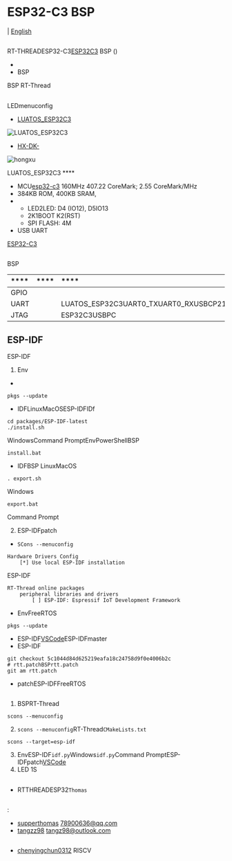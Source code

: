 
# ESP32-C3 BSP 

 | [English](README.md)

## 

RT-THREADESP32-C3[ESP32C3](http://luatos.com/t/esp32c3) BSP () 



- 
- BSP 

 BSP RT-Thread 

## 

LEDmenuconfig

- [LUATOS_ESP32C3](https://wiki.luatos.com/chips/esp32c3/board.html)

![LUATOS_ESP32C3](images/luatos_esp32c3.png)

- [HX-DK-](https://docs.wireless-tech.cn/doc/7/)

![hongxu](images/hx_shang.png)



LUATOS_ESP32C3 **** 

- MCU[esp32-c3](https://www.espressif.com/sites/default/files/documentation/esp32-c3_datasheet_en.pdf)  160MHz 407.22 CoreMark; 2.55  CoreMark/MHz
- 384KB ROM,  400KB SRAM,
- 
  - LED2LED: D4 (IO12), D5IO13
  - 2K1BOOT K2(RST)
  - SPI FLASH: 4M 
- USB UART

 [ESP32-C3](https://wiki.luatos.com/chips/esp32c3/board.html)

## 

 BSP 

| ****      | **** | ****                              |
| :----------------- | :----------: | :------------------------------------- |
| GPIO              |          |  |
| UART              |          | LUATOS_ESP32C3UART0_TXUART0_RXUSBCP2102|
| JTAG          |          | ESP32C3USBPC                                |

## ESP-IDF
ESP-IDF
1. Env
- 
```
pkgs --update
```
- IDFLinuxMacOSESP-IDFIDf
```
cd packages/ESP-IDF-latest
./install.sh
```
WindowsCommand PromptEnvPowerShellBSP
```
install.bat
```

- IDFBSP
LinuxMacOS
```
. export.sh
```
Windows
```
export.bat
```
Command Prompt

2. ESP-IDFpatch
- `SCons --menuconfig`
```
Hardware Drivers Config
    [*] Use local ESP-IDF installation
```
ESP-IDF
```
RT-Thread online packages
    peripheral libraries and drivers
        [ ] ESP-IDF: Espressif IoT Development Framework
```
- EnvFreeRTOS
```
pkgs --update
```
- ESP-IDF[VSCode](https://github.com/espressif/vscode-esp-idf-extension/blob/master/docs/tutorial/install.md)ESP-IDFmaster
- ESP-IDF
```
git checkout 5c1044d84d625219eafa18c24758d9f0e4006b2c
# rtt.patchBSPrtt.patch
git am rtt.patch
```
- patchESP-IDFFreeRTOS

## 
1. BSPRT-Thread
```
scons --menuconfig
```
2. `scons --menuconfig`RT-Thread`CMakeLists.txt`
```
scons --target=esp-idf
```
3. EnvESP-IDF`idf.py`[](https://docs.espressif.com/projects/esp-idf/en/latest/esp32c3/get-started/index.html#build-your-first-project)Windows`idf.py`Command PromptESP-IDFpatch[VSCode](https://github.com/espressif/vscode-esp-idf-extension/blob/master/docs/tutorial/install.md)
4.  LED 1S 

## 

- RTTHREADESP32`Thomas`

## 

:

-  [supperthomas](https://github.com/supperthomas) <78900636@qq.com>
-  [tangzz98](https://github.com/tangzz98) <tangz98@outlook.com>

## 

- [chenyingchun0312](https://github.com/chenyingchun0312) RISCV
